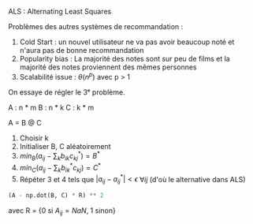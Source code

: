 
ALS : Alternating Least Squares

Problèmes des autres systèmes de recommandation :
1. Cold Start : un nouvel utilisateur ne va pas avoir beaucoup noté et n'aura pas de bonne recommandation 
2. Popularity bias : La majorité des notes sont sur peu de films et la majorité des notes proviennent des mêmes personnes
3. Scalabilité issue : $\theta(n^p)$ avec p > 1

On essaye de régler le 3ᵉ problème.

A : n * m
B : n * k
C : k * m

A = B @ C

1. Choisir k
2. Initialiser B, C aléatoirement
3. $min_B(a_{ij} - \sum_k b_{ik} c_{kj}^*) = B^*$
4. $min_C(a_{ij} - \sum_k b_{ik}^* c_{kj}) = C^*$
5. Répéter 3 et 4 tels que $|a_{ij} - a_{ij}^*| < \epsilon$ $\forall{ij}$ (d'où le alternative dans ALS)

```python
(A - np.dot(B, C) * R) ** 2
```
avec R = {0 si $A_{ij} = NaN$, 1 sinon}

